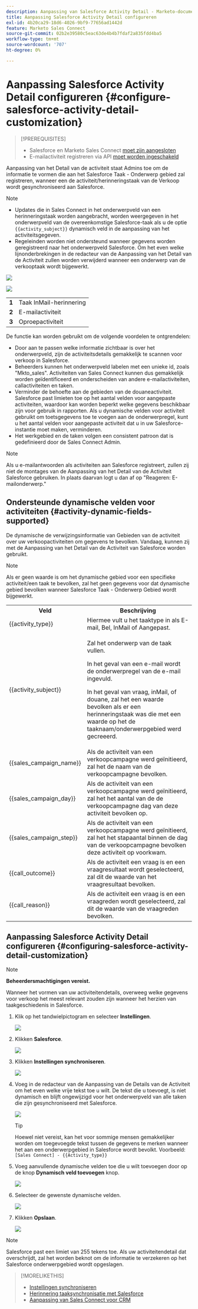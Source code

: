 ```yaml
---
description: Aanpassing van Salesforce Activity Detail - Marketo-documenten - Productdocumentatie configureren
title: Aanpassing Salesforce Activity Detail configureren
exl-id: 4b20ca29-18d6-4026-9bf9-77656ad1442d
feature: Marketo Sales Connect
source-git-commit: 02b2e39580c5eac63de4b4b7fdaf2a835fdd4ba5
workflow-type: tm+mt
source-wordcount: '707'
ht-degree: 0%

---
```


# Aanpassing Salesforce Activity Detail configureren {#configure-salesforce-activity-detail-customization}

>[!PREREQUISITES]
>
>* Salesforce en Marketo Sales Connect [moet zijn aangesloten](/help/marketo/product-docs/marketo-sales-connect/crm/salesforce-integration/connect-your-sales-connect-account-to-salesforce.md)
>* E-mailactiviteit registreren via API [moet worden ingeschakeld](/help/marketo/product-docs/marketo-sales-connect/crm/salesforce-integration/salesforce-sync-settings.md)

Aanpassing van het Detail van de activiteit staat Admins toe om de informatie te vormen die aan het Salesforce Taak - Onderwerp gebied zal registreren, wanneer een de activiteit/herinneringstaak van de Verkoop wordt gesynchroniseerd aan Salesforce.

>[!NOTE]
>
>* Updates die in Sales Connect in het onderwerpveld van een herinneringstaak worden aangebracht, worden weergegeven in het onderwerpveld van de overeenkomstige Salesforce-taak als u de optie `{{activity_subject}}` dynamisch veld in de aanpassing van het activiteitsgegeven.
>* Regeleinden worden niet ondersteund wanneer gegevens worden geregistreerd naar het onderwerpveld Salesforce. Om het even welke lijnonderbrekingen in de redacteur van de Aanpassing van het Detail van de Activiteit zullen worden verwijderd wanneer een onderwerp van de verkooptaak wordt bijgewerkt.

![](assets/configure-salesforce-activity-detail-customization-1.png)

![](assets/configure-salesforce-activity-detail-customization-2.png)

<table>
 <tr>
  <td><strong>1</td>
  <td>Taak InMail-herinnering</td>
 </tr>
 <tr>
  <td><strong>2</td>
  <td>E-mailactiviteit</td>
 </tr>
 <tr>
  <td><strong>3</td>
  <td>Oproepactiviteit</td>
 </tr>
</table>

De functie kan worden gebruikt om de volgende voordelen te ontgrendelen:

* Door aan te passen welke informatie zichtbaar is over het onderwerpveld, zijn de activiteitsdetails gemakkelijk te scannen voor verkoop in Salesforce.
* Beheerders kunnen het onderwerpveld labelen met een unieke id, zoals &quot;Mkto_sales&quot;. Activiteiten van Sales Connect kunnen dus gemakkelijk worden geïdentificeerd en onderscheiden van andere e-mailactiviteiten, callactiviteiten en taken.
* Verminder de behoefte aan de gebieden van de douaneactiviteit. Salesforce past limieten toe op het aantal velden voor aangepaste activiteiten, waardoor kan worden beperkt welke gegevens beschikbaar zijn voor gebruik in rapporten. Als u dynamische velden voor activiteit gebruikt om toetsgegevens toe te voegen aan de onderwerpregel, kunt u het aantal velden voor aangepaste activiteit dat u in uw Salesforce-instantie moet maken, verminderen.
* Het werkgebied en de taken volgen een consistent patroon dat is gedefinieerd door de Sales Connect Admin.

>[!NOTE]
>
>Als u e-mailantwoorden als activiteiten aan Salesforce registreert, zullen zij niet de montages van de Aanpassing van het Detail van de Activiteit Salesforce gebruiken. In plaats daarvan logt u dan af op &quot;Reageren: E-mailonderwerp.&quot;

## Ondersteunde dynamische velden voor activiteiten {#activity-dynamic-fields-supported}

De dynamische de verwijzingsinformatie van Gebieden van de activiteit over uw verkoopactiviteiten om gegevens te bevolken. Vandaag, kunnen zij met de Aanpassing van het Detail van de Activiteit van Salesforce worden gebruikt.

>[!NOTE]
>
>Als er geen waarde is om het dynamische gebied voor een specifieke activiteit/een taak te bevolken, zal het geen gegevens voor dat dynamische gebied bevolken wanneer Salesforce Taak - Onderwerp Gebied wordt bijgewerkt.

<table>
 <tr>
  <th>Veld</th>
  <th>Beschrijving</th>
 </tr>
 <tr>
  <td>{{activity_type}}</td>
  <td>Hiermee vult u het taaktype in als E-mail, Bel, InMail of Aangepast.</td>
 </tr>
 <tr>
  <td>{{activity_subject}}</td>
  <td><p>Zal het onderwerp van de taak vullen.</p>
      <p>In het geval van een e-mail wordt de onderwerpregel van de e-mail ingevuld.</p>
      <p>In het geval van vraag, inMail, of douane, zal het een waarde bevolken als er een herinneringstaak was die met een waarde op het de taaknaam/onderwerpgebied werd gecreeerd.</p></td>
 </tr>
 <tr>
  <td>{{sales_campaign_name}}</td>
  <td>Als de activiteit van een verkoopcampagne werd geïnitieerd, zal het de naam van de verkoopcampagne bevolken.</td>
 </tr>
 <tr>
  <td>{{sales_campaign_day}}</td>
  <td>Als de activiteit van een verkoopcampagne werd geïnitieerd, zal het het aantal van de de verkoopcampagne dag van deze activiteit bevolken op.</td>
 </tr>
 <tr>
  <td>{{sales_campaign_step}}</td>
  <td>Als de activiteit van een verkoopcampagne werd geïnitieerd, zal het het stapaantal binnen de dag van de verkoopcampagne bevolken deze activiteit op voorkwam.</td>
 </tr>
 <tr>
  <td>{{call_outcome}}</td>
  <td>Als de activiteit een vraag is en een vraagresultaat wordt geselecteerd, zal dit de waarde van het vraagresultaat bevolken.</td>
 </tr>
 <tr>
  <td>{{call_reason}}</td>
  <td>Als de activiteit een vraag is en een vraagreden wordt geselecteerd, zal dit de waarde van de vraagreden bevolken.</td>
 </tr>
</table>

## Aanpassing Salesforce Activity Detail configureren {#configuring-salesforce-activity-detail-customization}

>[!NOTE]
>
>**Beheerdersmachtigingen vereist.**

Wanneer het vormen van uw activiteitendetails, overweeg welke gegevens voor verkoop het meest relevant zouden zijn wanneer het herzien van taakgeschiedenis in Salesforce.

1. Klik op het tandwielpictogram en selecteer **Instellingen**.

   ![](assets/configure-salesforce-activity-detail-customization-3.png)

1. Klikken **Salesforce**.

   ![](assets/configure-salesforce-activity-detail-customization-4.png)

1. Klikken **Instellingen synchroniseren**.

   ![](assets/configure-salesforce-activity-detail-customization-5.png)

1. Voeg in de redacteur van de Aanpassing van de Details van de Activiteit om het even welke vrije tekst toe u wilt. De tekst die u toevoegt, is niet dynamisch en blijft ongewijzigd voor het onderwerpveld van alle taken die zijn gesynchroniseerd met Salesforce.

   ![](assets/configure-salesforce-activity-detail-customization-6.png)

   >[!TIP]
   >
   >Hoewel niet vereist, kan het voor sommige mensen gemakkelijker worden om toegevoegde tekst tussen de gegevens te merken wanneer het aan een onderwerpgebied in Salesforce wordt bevolkt. Voorbeeld: `[Sales Connect] - {{Activity_type}}`

1. Voeg aanvullende dynamische velden toe die u wilt toevoegen door op de knop **Dynamisch veld toevoegen** knop.

   ![](assets/configure-salesforce-activity-detail-customization-7.png)

1. Selecteer de gewenste dynamische velden.

   ![](assets/configure-salesforce-activity-detail-customization-8.png)

1. Klikken **Opslaan**.

   ![](assets/configure-salesforce-activity-detail-customization-9.png)

>[!NOTE]
>
>Salesforce past een limiet van 255 tekens toe. Als uw activiteitendetail dat overschrijdt, zal het worden beknot om de informatie te verzekeren op het Salesforce onderwerpgebied wordt opgeslagen.

>[!MORELIKETHIS]
>
>* [Instellingen synchroniseren](/help/marketo/product-docs/marketo-sales-connect/crm/salesforce-integration/salesforce-sync-settings.md)
>* [Herinnering taaksynchronisatie met Salesforce](/help/marketo/product-docs/marketo-sales-connect/tasks/reminder-task-sync-with-salesforce.md)
>* [Aanpassing van Sales Connect voor CRM](/help/marketo/product-docs/marketo-sales-connect/crm/salesforce-customization/sales-connect-customizations-for-crm.md)
